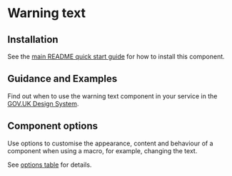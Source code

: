 # Warning text

## Installation

See the [main README quick start guide](https://github.com/alphagov/govuk-frontend/tree/test_moving_docs#quick-start) for how to install this component.

## Guidance and Examples

Find out when to use the warning text component in your service in the [GOV.UK Design System](https://design-system.service.gov.uk/components/warning-text).

## Component options

Use options to customise the appearance, content and behaviour of a component when using a macro, for example, changing the text.

See [options table](https://design-system.service.gov.uk/components/warning-text/#options-warning-text-example) for details.
